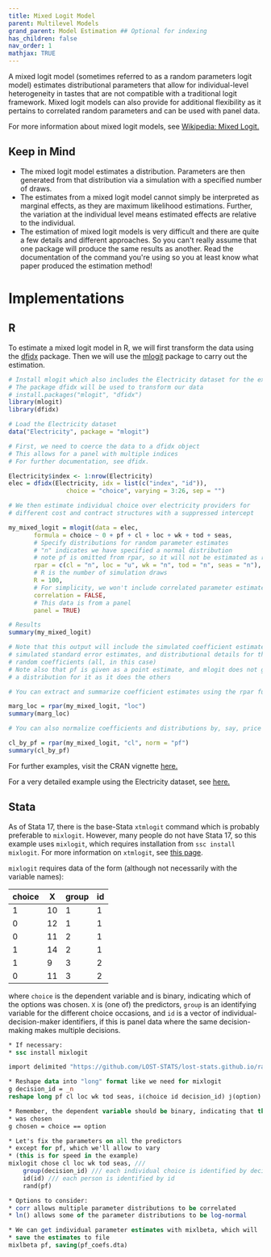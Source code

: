```yaml
---
title: Mixed Logit Model
parent: Multilevel Models
grand_parent: Model Estimation ## Optional for indexing
has_children: false
nav_order: 1
mathjax: TRUE
---
```


A mixed logit model (sometimes referred to as a random parameters logit model) estimates distributional parameters that allow for individual-level heterogeneity in tastes that are not compatible with a traditional logit framework.  Mixed logit models can also provide for additional flexibility as it pertains to correlated random parameters and can be used with panel data.

For more information about mixed logit models, see [Wikipedia: Mixed Logit.](https://en.wikipedia.org/wiki/Mixed_logit)

## Keep in Mind

- The mixed logit model estimates a distribution.  Parameters are then generated from that distribution via a simulation with a specified number of draws.
- The estimates from a mixed logit model cannot simply be interpreted as marginal effects, as they are maximum likelihood estimations.  Further, the variation at the individual level means estimated effects are relative to the individual.
- The estimation of mixed logit models is very difficult and there are quite a few details and different approaches. So you can't really assume that one package will produce the same results as another. Read the documentation of the command you're using so you at least know what paper produced the estimation method!

# Implementations

## R

To estimate a mixed logit model in R, we will first transform the data using the [dfidx](https://cran.r-project.org/web/packages/dfidx/index.html) package.  Then we will use the [mlogit](https://cran.r-project.org/web/packages/mlogit/) package to carry out the estimation.


```r
# Install mlogit which also includes the Electricity dataset for the example.
# The package dfidx will be used to transform our data
# install.packages("mlogit", "dfidx")
library(mlogit)
library(dfidx)

# Load the Electricity dataset
data("Electricity", package = "mlogit")

# First, we need to coerce the data to a dfidx object
# This allows for a panel with multiple indices
# For further documentation, see dfidx.

Electricity$index <- 1:nrow(Electricity)
elec = dfidx(Electricity, idx = list(c("index", "id")),
                choice = "choice", varying = 3:26, sep = "")

# We then estimate individual choice over electricity providers for
# different cost and contract structures with a suppressed intercept

my_mixed_logit = mlogit(data = elec, 
       formula = choice ~ 0 + pf + cl + loc + wk + tod + seas,
       # Specify distributions for random parameter estimates
       # "n" indicates we have specified a normal distribution
       # note pf is omitted from rpar, so it will not be estimated as random
       rpar = c(cl = "n", loc = "u", wk = "n", tod = "n", seas = "n"), 
       # R is the number of simulation draws
       R = 100, 
       # For simplicity, we won't include correlated parameter estimates
       correlation = FALSE, 
       # This data is from a panel
       panel = TRUE)

# Results
summary(my_mixed_logit)

# Note that this output will include the simulated coefficient estimates, 
# simulated standard error estimates, and distributional details for the
# random coefficients (all, in this case)
# Note also that pf is given as a point estimate, and mlogit does not generate
# a distribution for it as it does the others

# You can extract and summarize coefficient estimates using the rpar function

marg_loc = rpar(my_mixed_logit, "loc")
summary(marg_loc)

# You can also normalize coefficients and distributions by, say, price

cl_by_pf = rpar(my_mixed_logit, "cl", norm = "pf")
summary(cl_by_pf)
```

For further examples, visit the CRAN vignette [here.](https://cran.r-project.org/web/packages/mlogit/vignettes/c5.mxl.html)

For a very detailed example using the Electricity dataset, see [here.](https://cran.r-project.org/web/packages/mlogit/vignettes/e3mxlogit.html)

## Stata

As of Stata 17, there is the base-Stata `xtmlogit` command which is probably preferable to `mixlogit`. However, many people do not have Stata 17, so this example uses `mixlogit`, which requires installation from `ssc install mixlogit`. For more information on `xtmlogit`, see [this page](https://www.stata.com/new-in-stata/panel-data-multinomial-logit/).

`mixlogit` requires data of the form (although not necessarily with the variable names):

choice | X | group | id
-|--|-|-
1 | 10 | 1 | 1
0 | 12 | 1 | 1
0 | 11 | 2 | 1
1 | 14 | 2 | 1
1 | 9 | 3 | 2
0 | 11 | 3 | 2

where `choice` is the dependent variable and is binary, indicating which of the options was chosen. `X` is (one of) the predictors, `group` is an identifying variable for the different choice occasions, and `id` is a vector of individual-decision-maker identifiers, if this is panel data where the same decision-making makes multiple decisions.

```stata
* If necessary:
* ssc install mixlogit

import delimited "https://github.com/LOST-STATS/lost-stats.github.io/raw/source/Model_Estimation/Multilevel_Models/Data/Electricity.csv", clear

* Reshape data into "long" format like we need for mixlogit
g decision_id = _n
reshape long pf cl loc wk tod seas, i(choice id decision_id) j(option)

* Remember, the dependent variable should be binary, indicating that this option
* was chosen
g chosen = choice == option

* Let's fix the parameters on all the predictors
* except for pf, which we'll allow to vary
* (this is for speed in the example)
mixlogit chose cl loc wk tod seas, ///
	group(decision_id) /// each individual choice is identified by decision_id
	id(id) /// each person is identified by id
	rand(pf)

* Options to consider:
* corr allows multiple parameter distributions to be correlated
* ln() allows some of the parameter distributions to be log-normal

* We can get individual parameter estimates with mixlbeta, which will
* save the estimates to file
mixlbeta pf, saving(pf_coefs.dta)
```
